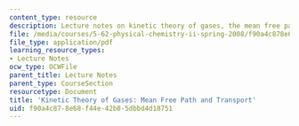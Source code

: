 ```yaml
---
content_type: resource
description: Lecture notes on kinetic theory of gases, the mean free path, and transport.
file: /media/courses/5-62-physical-chemistry-ii-spring-2008/f90a4c878e68f44e42b85dbbd4d18751_31_562ln08.pdf
file_type: application/pdf
learning_resource_types:
- Lecture Notes
ocw_type: OCWFile
parent_title: Lecture Notes
parent_type: CourseSection
resourcetype: Document
title: 'Kinetic Theory of Gases: Mean Free Path and Transport'
uid: f90a4c87-8e68-f44e-42b8-5dbbd4d18751
---
```

